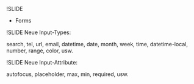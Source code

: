 
!SLIDE
* Forms

!SLIDE
Neue Input-Types:

search, tel, url,
email, datetime, date,
month, week, time,
datetime-local, number,
range, color, usw.

!SLIDE
Neue Input-Attribute:

autofocus, placeholder, max, min, required, usw.


